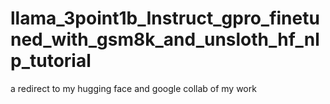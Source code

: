# llama_3point1b_Instruct_gpro_finetuned_with_gsm8k_and_unsloth_hf_nlp_tutorial
a redirect to my hugging face and google collab of my work
